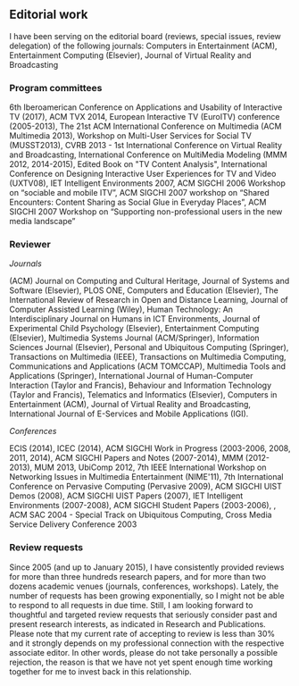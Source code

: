 ## Editorial work

I have been serving on the editorial board (reviews, special issues, review delegation) of the following journals: Computers in Entertainment (ACM), Entertainment Computing (Elsevier), Journal of Virtual Reality and Broadcasting

### Program committees

6th Iberoamerican Conference on Applications and Usability of Interactive TV (2017), ACM TVX 2014, European Interactive TV (EuroITV) conference (2005-2013), The 21st ACM International Conference on Multimedia (ACM Multimedia 2013), Workshop on Multi-User Services for Social TV (MUSST2013), CVRB 2013 - 1st International Conference on Virtual Reality and Broadcasting, International Conference on MultiMedia Modeling (MMM 2012, 2014-2015), Edited Book on "TV Content Analysis", International Conference on Designing Interactive User Experiences for TV and Video (UXTV08), IET Intelligent Environments 2007, ACM SIGCHI 2006 Workshop on “sociable and mobile ITV”, ACM SIGCHI 2007 workshop on “Shared Encounters: Content Sharing as Social Glue in Everyday Places”, ACM SIGCHI 2007 Workshop on “Supporting non-professional users in the new media landscape”

### Reviewer

*Journals*

(ACM) Journal on Computing and Cultural Heritage, Journal of Systems and Software (Elsevier), PLOS ONE, Computers and Education (Elsevier), The International Review of Research in Open and Distance Learning, Journal of Computer Assisted Learning (Wiley), Human Technology: An Interdisciplinary Journal on Humans in ICT Environments, Journal of Experimental Child Psychology (Elsevier), Entertainment Computing (Elsevier), Multimedia Systems Journal (ACM/Springer), Information Sciences Journal (Elsevier), Personal and Ubiquitous Computing (Springer), Transactions on Multimedia (IEEE), Transactions on Multimedia Computing, Communications and Applications (ACM TOMCCAP), Multimedia Tools and Applications (Springer), International Journal of Human-Computer Interaction (Taylor and Francis), Behaviour and Information Technology (Taylor and Francis), Telematics and Informatics (Elsevier), Computers in Entertainment (ACM), Journal of Virtual Reality and Broadcasting, International Journal of E-Services and Mobile Applications (IGI).

*Conferences*

ECIS (2014), ICEC (2014), ACM SIGCHI Work in Progress (2003-2006, 2008, 2011, 2014), ACM SIGCHI Papers and Notes (2007-2014), MMM (2012-2013), MUM 2013, UbiComp 2012, 7th IEEE International Workshop on Networking Issues in Multimedia Entertainment (NIME'11), 7th International Conference on Pervasive Computing (Pervasive 2009), ACM SIGCHI UIST Demos (2008), ACM SIGCHI UIST Papers (2007), IET Intelligent Environments (2007-2008), ACM SIGCHI Student Papers (2003-2006), , ACM SAC 2004 - Special Track on Ubiquitous Computing, Cross Media Service Delivery Conference 2003  

### Review requests
Since 2005 (and up to January 2015), I have consistently provided reviews for more than three hundreds research papers, and for more than two dozens academic venues (journals, conferences, workshops). Lately, the number of requests has been growing exponentially, so I might not be able to respond to all requests in due time. Still, I am looking forward to thoughtful and targeted review requests that seriously consider past and present research interests, as indicated in Research and Publications. Please note that my current rate of accepting to review is less than 30% and it strongly depends on my professional connection with the respective associate editor. In other words, please do not take personally a possible rejection, the reason is that we have not yet spent enough time working together for me to invest back in this relationship.
